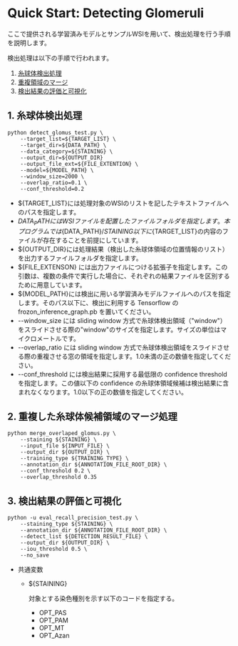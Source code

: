 # Quick Start: Detecting Glomeruli
  ここで提供される学習済みモデルとサンプルWSIを用いて、検出処理を行う手順を説明します。

  検出処理は以下の手順で行われます。

  1. [糸球体検出処理](#detection)
  2. [重複領域のマージ](#merge)
  3. [検出結果の評価と可視化](#visualize)

## <a name='detection'>1. 糸球体検出処理</a>

  ```
  python detect_glomus_test.py \
      --target_list=${TARGET_LIST} \
      --target_dir=${DATA_PATH} \
      --data_category=${STAINING} \
      --output_dir=${OUTPUT_DIR}
      --output_file_ext=${FILE_EXTENTION} \
      --model=${MODEL_PATH} \
      --window_size=2000 \
      --overlap_ratio=0.1 \
      --conf_threshold=0.2
  ```

  * ${TARGET_LIST}には処理対象のWSIのリストを記したテキストファイルへのパスを指定します。
  * ${DATA_PATH}にはWSIファイルを配置したファイルフォルダを指定します。本プログラムでは${DATA_PATH}/${STAINING}以下に${TARGET_LIST}の内容のファイルが存在することを前提にしています。
  * ${OUTPUT_DIR}には処理結果（検出した糸球体領域の位置情報のリスト）を出力するファイルフォルダを指定します。
  * ${FILE_EXTENSON} には出力ファイルにつける拡張子を指定します。この引数は、複数の条件で実行した場合に、それぞれの結果ファイルを区別するために用意しています。
  * ${MODEL_PATH}には検出に用いる学習済みモデルファイルへのパスを指定します。そのパス以下に、検出に利用する Tensorflow の frozon_inference_graph.pb を置いてください。
  * --window_size には sliding window 方式で糸球体検出領域（"window"）をスライドさせる際の"window"のサイズを指定します。サイズの単位はマイクロメートルです。
  * --overlap_ratio には sliding window 方式で糸球体検出領域をスライドさせる際の重複させる窓の領域を指定します。1.0未満の正の数値を指定してください。
  * --conf_threshold には検出結果に採用する最低限の confidence threshold を指定します。この値以下の confidence の糸球体領域候補は検出結果に含まれなくなります。1.0以下の正の数値を指定してください。

## <a name='merge'>2. 重複した糸球体候補領域のマージ処理</a>

  ```
  python merge_overlaped_glomus.py \
      --staining ${STAINING} \
      --input_file ${INPUT_FILE} \
      --output_dir ${OUTPUT_DIR} \
      --training_type ${TRAINING_TYPE} \
      --annotation_dir ${ANNOTATION_FILE_ROOT_DIR} \
      --conf_threshold 0.2 \
      --overlap_threshold 0.35
  ```

## <a name='visualize'>3. 検出結果の評価と可視化</a>

  ```
  python -u eval_recall_precision_test.py \
      --staining_type ${STAINING} \
      --annotation_dir ${ANNOTATION_FILE_ROOT_DIR} \
      --detect_list ${DETECTION_RESULT_FILE} \
      --output_dir ${OUTPUT_DIR} \
      --iou_threshold 0.5 \
      --no_save
  ```

  * 共通変数
    * ${STAINING}

      対象とする染色種別を示す以下のコードを指定する。

      * OPT_PAS
      * OPT_PAM
      * OPT_MT
      * OPT_Azan